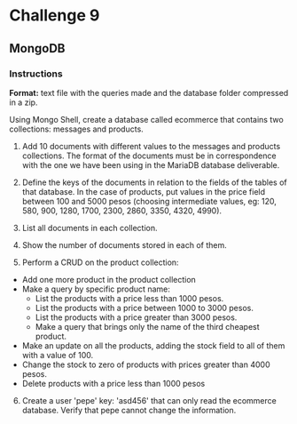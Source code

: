 # Challenge 9

## MongoDB

### Instructions

**Format:** text file with the queries made and the database folder compressed in a zip.

Using Mongo Shell, create a database called ecommerce that contains two collections: messages and products.

1) Add 10 documents with different values ​​to the messages and products collections. The format of the documents must be in correspondence with the one we have been using in the MariaDB database deliverable.
2) Define the keys of the documents in relation to the fields of the tables of that database. In the case of products, put values ​​in the price field between 100 and 5000 pesos (choosing intermediate values, eg: 120, 580, 900, 1280, 1700, 2300, 2860, 3350, 4320, 4990).
3) List all documents in each collection.
4) Show the number of documents stored in each of them.

5) Perform a CRUD on the product collection:
- Add one more product in the product collection
- Make a query by specific product name:
  - List the products with a price less than 1000 pesos.
  - List the products with a price between 1000 to 3000 pesos.
  - List the products with a price greater than 3000 pesos.
  - Make a query that brings only the name of the third cheapest product.
- Make an update on all the products, adding the stock field to all of them with a value of 100.
- Change the stock to zero of products with prices greater than 4000 pesos.
- Delete products with a price less than 1000 pesos
  
6) Create a user 'pepe' key: 'asd456' that can only read the ecommerce database. Verify that pepe cannot change the information.
